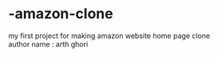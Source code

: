 # -amazon-clone
my first project for making amazon website home page clone 
<br> 
author name : arth ghori
